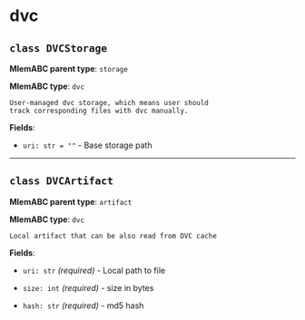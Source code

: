 # dvc

## `class DVCStorage`

**MlemABC parent type**: `storage`

**MlemABC type**: `dvc`

    User-managed dvc storage, which means user should
    track corresponding files with dvc manually.

**Fields**:

- `uri: str = ""` - Base storage path

---

## `class DVCArtifact`

**MlemABC parent type**: `artifact`

**MlemABC type**: `dvc`

    Local artifact that can be also read from DVC cache

**Fields**:

- `uri: str` _(required)_ - Local path to file

- `size: int` _(required)_ - size in bytes

- `hash: str` _(required)_ - md5 hash
